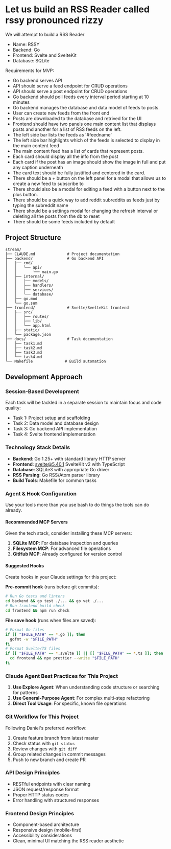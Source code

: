 # Let us build an RSS Reader called rssy pronounced rizzy

We will attempt to build a RSS Reader

- Name: RSSY
- Backend: Go
- Frontend: Svelte and SvelteKit
- Database: SQLite

Requirements for MVP:

- Go backend serves API
- API should serve a feed endpoint for CRUD operations
- API should serve a post endpoint for CRUD operations
- Go backend should poll feeds every interval period starting at 10 minutes
- Go backend manages the database and data model of feeds to posts.
- User can create new feeds from the front end
- Posts are downloaded to the database and retrived for the UI
- Frontend should have two panels one main content list that displays posts and another for a list of RSS feeds on the left.
- The left side bar lists the feeds as '#feedname'
- The left side bar highlights which of the feeds is selected to display in the main content feed
- The main content feed has a list of cards that represent posts.
- Each card should display all the info from the post
- Each card if the post has an image should show the image in full and put any caption underneath
- The card text should be fully justified and centered in the card.
- There should be a + button on the left panel for a modal that allows us to create a new feed to subscribe to
- There should also be a modal for editing a feed with a button next to the plus button.
- There should be a quick way to add reddit subreddits as feeds just by typing the subreddit name
- There should be a settings modal for changing the refresh interval or deleting all the posts from the db to reset
- There should be some feeds included by default

## Project Structure

```
stream/
├── CLAUDE.md              # Project documentation
├── backend/               # Go backend API
│   ├── cmd/
│   │   └── api/
│   │       └── main.go
│   ├── internal/
│   │   ├── models/
│   │   ├── handlers/
│   │   ├── services/
│   │   └── database/
│   ├── go.mod
│   └── go.sum
├── frontend/              # Svelte/SvelteKit frontend
│   ├── src/
│   │   ├── routes/
│   │   ├── lib/
│   │   └── app.html
│   ├── static/
│   └── package.json
├── docs/                  # Task documentation
│   ├── task1.md
│   ├── task2.md
│   ├── task3.md
│   └── task4.md
└── Makefile              # Build automation
```

## Development Approach

### Session-Based Development
Each task will be tackled in a separate session to maintain focus and code quality:
- Task 1: Project setup and scaffolding
- Task 2: Data model and database design
- Task 3: Go backend API implementation
- Task 4: Svelte frontend implementation

### Technology Stack Details
- **Backend**: Go 1.25+ with standard library HTTP server
- **Frontend**: svelte@5.40.1 SvelteKit v2 with TypeScript
- **Database**: SQLite3 with appropriate Go driver
- **RSS Parsing**: Go RSS/Atom parser library
- **Build Tools**: Makefile for common tasks

### Agent & Hook Configuration

Use your tools more than you use bash to do things the tools can do already.

#### Recommended MCP Servers
Given the tech stack, consider installing these MCP servers:
1. **SQLite MCP**: For database inspection and queries
2. **Filesystem MCP**: For advanced file operations
3. **GitHub MCP**: Already configured for version control

#### Suggested Hooks
Create hooks in your Claude settings for this project:

**Pre-commit hook** (runs before git commits):
```bash
# Run Go tests and linters
cd backend && go test ./... && go vet ./...
# Run frontend build check
cd frontend && npm run check
```

**File save hook** (runs when files are saved):
```bash
# Format Go files
if [[ "$FILE_PATH" == *.go ]]; then
  gofmt -w "$FILE_PATH"
fi
# Format Svelte/TS files
if [[ "$FILE_PATH" == *.svelte ]] || [[ "$FILE_PATH" == *.ts ]]; then
  cd frontend && npx prettier --write "$FILE_PATH"
fi
```

### Claude Agent Best Practices for This Project

1. **Use Explore Agent**: When understanding code structure or searching for patterns
2. **Use General-Purpose Agent**: For complex multi-step refactoring
3. **Direct Tool Usage**: For specific, known file operations

### Git Workflow for This Project
Following Daniel's preferred workflow:
1. Create feature branch from latest master
2. Check status with `git status`
3. Review changes with `git diff`
4. Group related changes in commit messages
5. Push to new branch and create PR

### API Design Principles
- RESTful endpoints with clear naming
- JSON request/response format
- Proper HTTP status codes
- Error handling with structured responses

### Frontend Design Principles
- Component-based architecture
- Responsive design (mobile-first)
- Accessibility considerations
- Clean, minimal UI matching the RSS reader aesthetic
